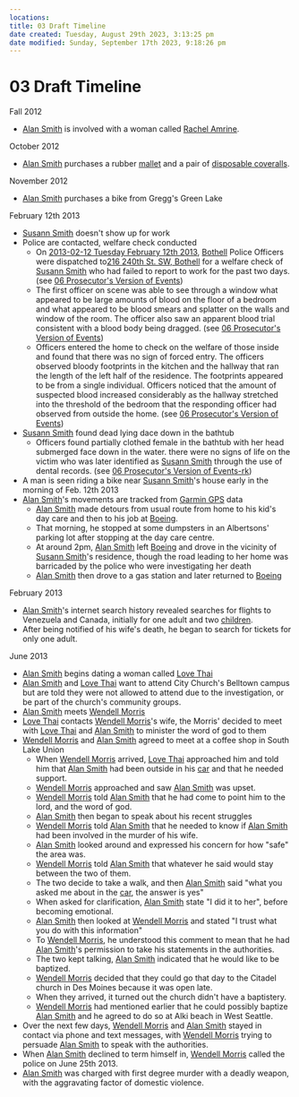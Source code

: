 ```yaml
---
locations: 
title: 03 Draft Timeline
date created: Tuesday, August 29th 2023, 3:13:25 pm
date modified: Sunday, September 17th 2023, 9:18:26 pm
---
```


# 03 Draft Timeline

Fall 2012

- [Alan Smith](../../70-79%20People/72%20Suspects%20and%20People%20of%20Interest/01%20Alan%20Smith.md) is involved with a woman called [Rachel Amrine](../../70-79%20People/73%20Family%20and%20Friends/04%20Rachel%20Amrine.md).

October 2012

- [Alan Smith](../../70-79%20People/72%20Suspects%20and%20People%20of%20Interest/01%20Alan%20Smith.md) purchases a rubber [mallet](../../60-69%20Evidence/63%20Physical/03%20Mallet.md) and a pair of [disposable coveralls](../../60-69%20Evidence/63%20Physical/02%20Kleenguard.md).

November 2012

- [Alan Smith](../../70-79%20People/72%20Suspects%20and%20People%20of%20Interest/01%20Alan%20Smith.md) purchases a bike from Gregg's Green Lake

February 12th 2013

- [Susann Smith](../../70-79%20People/71%20Victim(s)/01%20Susann%20Smith.md) doesn't show up for work
- Police are contacted, welfare check conducted
	- On [2013-02-12 Tuesday February 12th 2013](../../10-19%20Case%20Dates/12%20Crime%20Dates/2013-02-12%20Tuesday%20February%2012th%202013.md), [Bothell](geo:47.7623204,-122.2054035) Police Officers were dispatched to[216 240th St. SW, Bothell](geo:47.78026465,-122.23629542497216) for a welfare check of [Susann Smith](../../70-79%20People/71%20Victim(s)/01%20Susann%20Smith.md) who had failed to report to work for the past two days. (see [06 Prosecutor's Version of Events](../../20-29%20Case%20Files/21%20File%20Notes/06%20Prosecutor's%20Version%20of%20Events.md#^etnen))
	- The first officer on scene was able to see through a window what appeared to be large amounts of blood on the floor of a bedroom and what appeared to be blood smears and splatter on the walls and window of the room. The officer also saw an apparent blood trial consistent with a blood body being dragged. (see [06 Prosecutor's Version of Events](../../20-29%20Case%20Files/21%20File%20Notes/06%20Prosecutor's%20Version%20of%20Events.md#^4fugx))
	- Officers entered the home to check on the welfare of those inside and found that there was no sign of forced entry. The officers observed bloody footprints in the kitchen and the hallway that ran the length of the left half of the residence. The footprints appeared to be from a single individual. Officers noticed that the amount of suspected blood increased considerably as the hallway stretched into the threshold of the bedroom that the responding officer had observed from outside the home. (see [06 Prosecutor's Version of Events](../../20-29%20Case%20Files/21%20File%20Notes/06%20Prosecutor's%20Version%20of%20Events.md#^4bu4n))
- [Susann Smith](../../70-79%20People/71%20Victim(s)/01%20Susann%20Smith.md) found dead lying dace down in the bathtub
	- Officers found partially clothed female in the bathtub with her head submerged face down in the water. there were no signs of life on the victim who was later identified as [Susann Smith](../../70-79%20People/71%20Victim(s)/01%20Susann%20Smith.md) through the use of dental records. (see [06 Prosecutor's Version of Events-rk](../../20-29%20Case%20Files/21%20File%20Notes/06%20Prosecutor's%20Version%20of%20Events.md#^gm-rk))
- A man is seen riding a bike near [Susann Smith](../../70-79%20People/71%20Victim(s)/01%20Susann%20Smith.md)'s house early in the morning of Feb. 12th 2013
- [Alan Smith](../../70-79%20People/72%20Suspects%20and%20People%20of%20Interest/01%20Alan%20Smith.md)'s movements are tracked from [Garmin GPS](../../60-69%20Evidence/61%20Digital/02%20Garmin%20GPS.md) data
	- [Alan Smith](../../70-79%20People/72%20Suspects%20and%20People%20of%20Interest/01%20Alan%20Smith.md) made detours from usual route from home to his kid's day care and then to his job at [Boeing](../52%20Key%20Locations/01%20Boeing.md).
	- That morning, he stopped at some dumpsters in an Albertsons' parking lot after stopping at the day care centre.
	- At around 2pm, [Alan Smith](../../70-79%20People/72%20Suspects%20and%20People%20of%20Interest/01%20Alan%20Smith.md) left [Boeing](../52%20Key%20Locations/01%20Boeing.md) and drove in the vicinity of [Susann Smith](../../70-79%20People/71%20Victim(s)/01%20Susann%20Smith.md)'s residence, though the road leading to her home was barricaded by the police who were investigating her death
	- [Alan Smith](../../70-79%20People/72%20Suspects%20and%20People%20of%20Interest/01%20Alan%20Smith.md) then drove to a gas station and later returned to [Boeing](../52%20Key%20Locations/01%20Boeing.md)

February 2013

- [Alan Smith](../../70-79%20People/72%20Suspects%20and%20People%20of%20Interest/01%20Alan%20Smith.md)'s internet search history revealed searches for flights to Venezuela and Canada, initially for one adult and two [children](../../70-79%20People/73%20Family%20and%20Friends/07%20Children.md).
- After being notified of his wife's death, he began to search for tickets for only one adult.

June 2013

- [Alan Smith](../../70-79%20People/72%20Suspects%20and%20People%20of%20Interest/01%20Alan%20Smith.md) begins dating a woman called [Love Thai](../../70-79%20People/73%20Family%20and%20Friends/02%20Love%20Thai.md)
- [Alan Smith](../../70-79%20People/72%20Suspects%20and%20People%20of%20Interest/01%20Alan%20Smith.md) and [Love Thai](../../70-79%20People/73%20Family%20and%20Friends/02%20Love%20Thai.md) want to attend City Church's Belltown campus but are told they were not allowed to attend due to the investigation, or be part of the church's community groups.
- [Alan Smith](../../70-79%20People/72%20Suspects%20and%20People%20of%20Interest/01%20Alan%20Smith.md) meets [Wendell Morris](../../70-79%20People/74%20Witnesses/01%20Wendell%20Morris.md)
- [Love Thai](../../70-79%20People/73%20Family%20and%20Friends/02%20Love%20Thai.md) contacts [Wendell Morris](../../70-79%20People/74%20Witnesses/01%20Wendell%20Morris.md)'s wife, the Morris' decided to meet with [Love Thai](../../70-79%20People/73%20Family%20and%20Friends/02%20Love%20Thai.md) and [Alan Smith](../../70-79%20People/72%20Suspects%20and%20People%20of%20Interest/01%20Alan%20Smith.md) to minister the word of god to them
- [Wendell Morris](../../70-79%20People/74%20Witnesses/01%20Wendell%20Morris.md) and [Alan Smith](../../70-79%20People/72%20Suspects%20and%20People%20of%20Interest/01%20Alan%20Smith.md) agreed to meet at a coffee shop in South Lake Union
	- When [Wendell Morris](../../70-79%20People/74%20Witnesses/01%20Wendell%20Morris.md) arrived, [Love Thai](../../70-79%20People/73%20Family%20and%20Friends/02%20Love%20Thai.md) approached him and told him that [Alan Smith](../../70-79%20People/72%20Suspects%20and%20People%20of%20Interest/01%20Alan%20Smith.md) had been outside in his [car](../../60-69%20Evidence/63%20Physical/04%20Car.md) and that he needed support.
	- [Wendell Morris](../../70-79%20People/74%20Witnesses/01%20Wendell%20Morris.md) approached and saw [Alan Smith](../../70-79%20People/72%20Suspects%20and%20People%20of%20Interest/01%20Alan%20Smith.md) was upset.
	- [Wendell Morris](../../70-79%20People/74%20Witnesses/01%20Wendell%20Morris.md) told [Alan Smith](../../70-79%20People/72%20Suspects%20and%20People%20of%20Interest/01%20Alan%20Smith.md) that he had come to point him to the lord, and the word of god.
	- [Alan Smith](../../70-79%20People/72%20Suspects%20and%20People%20of%20Interest/01%20Alan%20Smith.md) then began to speak about his recent struggles
	- [Wendell Morris](../../70-79%20People/74%20Witnesses/01%20Wendell%20Morris.md) told [Alan Smith](../../70-79%20People/72%20Suspects%20and%20People%20of%20Interest/01%20Alan%20Smith.md) that he needed to know if [Alan Smith](../../70-79%20People/72%20Suspects%20and%20People%20of%20Interest/01%20Alan%20Smith.md) had been involved in the murder of his wife.
	- [Alan Smith](../../70-79%20People/72%20Suspects%20and%20People%20of%20Interest/01%20Alan%20Smith.md) looked around and expressed his concern for how "safe" the area was.
	- [Wendell Morris](../../70-79%20People/74%20Witnesses/01%20Wendell%20Morris.md) told [Alan Smith](../../70-79%20People/72%20Suspects%20and%20People%20of%20Interest/01%20Alan%20Smith.md) that whatever he said would stay between the two of them.
	- The two decide to take a walk, and then [Alan Smith](../../70-79%20People/72%20Suspects%20and%20People%20of%20Interest/01%20Alan%20Smith.md) said "what you asked me about in the [car](../../60-69%20Evidence/63%20Physical/04%20Car.md), the answer is yes"
	- When asked for clarification, [Alan Smith](../../70-79%20People/72%20Suspects%20and%20People%20of%20Interest/01%20Alan%20Smith.md) state "I did it to her", before becoming emotional.
	- [Alan Smith](../../70-79%20People/72%20Suspects%20and%20People%20of%20Interest/01%20Alan%20Smith.md) then looked at [Wendell Morris](../../70-79%20People/74%20Witnesses/01%20Wendell%20Morris.md) and stated "I trust what you do with this information"
	- To [Wendell Morris](../../70-79%20People/74%20Witnesses/01%20Wendell%20Morris.md), he understood this comment to mean that he had [Alan Smith](../../70-79%20People/72%20Suspects%20and%20People%20of%20Interest/01%20Alan%20Smith.md)'s permission to take his statements in the authorities.
	- The two kept talking, [Alan Smith](../../70-79%20People/72%20Suspects%20and%20People%20of%20Interest/01%20Alan%20Smith.md) indicated that he would like to be baptized.
	- [Wendell Morris](../../70-79%20People/74%20Witnesses/01%20Wendell%20Morris.md) decided that they could go that day to the Citadel church in Des Moines because it was open late.
	- When they arrived, it turned out the church didn't have a baptistery.
	- [Wendell Morris](../../70-79%20People/74%20Witnesses/01%20Wendell%20Morris.md) had mentioned earlier that he could possibly baptize [Alan Smith](../../70-79%20People/72%20Suspects%20and%20People%20of%20Interest/01%20Alan%20Smith.md) and he agreed to do so at Alki beach in West Seattle.
- Over the next few days, [Wendell Morris](../../70-79%20People/74%20Witnesses/01%20Wendell%20Morris.md) and [Alan Smith](../../70-79%20People/72%20Suspects%20and%20People%20of%20Interest/01%20Alan%20Smith.md) stayed in contact via phone and text messages, with [Wendell Morris](../../70-79%20People/74%20Witnesses/01%20Wendell%20Morris.md) trying to persuade [Alan Smith](../../70-79%20People/72%20Suspects%20and%20People%20of%20Interest/01%20Alan%20Smith.md) to speak with the authorities.
- When [Alan Smith](../../70-79%20People/72%20Suspects%20and%20People%20of%20Interest/01%20Alan%20Smith.md) declined to term himself in, [Wendell Morris](../../70-79%20People/74%20Witnesses/01%20Wendell%20Morris.md) called the police on June 25th 2013.
- [Alan Smith](../../70-79%20People/72%20Suspects%20and%20People%20of%20Interest/01%20Alan%20Smith.md) was charged with first degree murder with a deadly weapon, with the aggravating factor of domestic violence.
